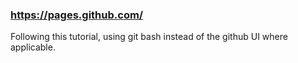 ### https://pages.github.com/
Following this tutorial, using git bash instead of the github UI where applicable.
